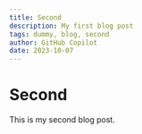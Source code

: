 ```yaml
---
title: Second
description: My first blog post
tags: dummy, blog, second
author: GitHub Copilot
date: 2023-10-07
---
```



# Second

This is my second blog post.
